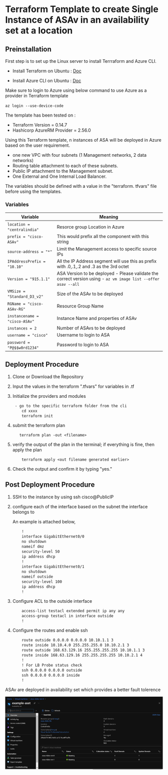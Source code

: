 # Terraform Template to create Single Instance of ASAv in an availability set at a location

## Preinstallation

First step is to set up the Linux server to install Terrraform and Azure CLI.

- Install Terraform on Ubuntu : [Doc](https://www.terraform.io/docs/cli/install/apt.html)

- Install Azure CLI on Ubuntu : [Doc](https://docs.microsoft.com/en-us/cli/azure/install-azure-cli-linux?pivots=apt)

Make sure to login to Azure using below command to use Azure as a provider in Terraform template

`az login --use-device-code`

The template has been tested on :

- Terraform Version =  0.14.7
- Hashicorp AzureRM Provider = 2.56.0

Using this Terraform template, n instances of ASA will be deployed in Azure based on the user requirement.

- one new VPC with four subnets (1 Management networks, 2 data networks)
- Routing table attachment to each of these subnets.
- Public IP attachment to the Management subnet.
- One External and One Internal Load Balancer.

The variables should be defined with a value in the "terraform. tfvars" file before using the templates.

### Variables

| Variable | Meaning |
| --- | --- |
| `location = "centralindia"` | Resorce group Location in Azure |
| `prefix = "cisco-ASAv"` | This would prefix all the component with this string |
| `source-address = "*"` | Limit the Management access to specific source IPs |
| `IPAddressPrefix = "10.10"` | All the IP Address segment will use this as prefix with .0,.1,.2 and .3 as the 3rd octet |
| `Version = "915.1.1"` | ASA Version to be deployed - Please validate the correct version using - `az vm image list --offer asav --all` |\
| `VMSize = "Standard_D3_v2"` | Size of the ASAv to be deployed |
| `RGName = "cisco-ASAv-RG"` | Resource Group Name |
| `instancename = "cisco-ASAv"` | Instance Name and properties of ASAv |
| `instances = 2` | Number of ASAvs to be deployed |
| `username = "cisco"` | Username to login to ASA |
| `password = "P@$$w0rd1234"` | Password to login to ASA |

## Deployment Procedure

1) Clone or Download the Repository
2) Input the values in the terraform ".tfvars" for variables in .tf
3) Initialize the providers and modules

    ```asa
     - go to the specific terraform folder from the cli 
        cd xxxx
        terraform init 
    ```

4) submit the terraform plan

    ```asa
       terraform plan -out <filename>
    ```

5) verify the output of the plan in the terminal; if everything is fine, then apply the plan

    ```asa
        terraform apply <out filename generated earlier>
    ```

6) Check the output and confirm it by typing "yes."

## Post Deployment Procedure

1) SSH to the instance by using ssh cisco@PublicIP

2) configure each of the interface based on the subnet the interface belongs to

    An example is attached below,

    ```asa
        !
        interface GigabitEthernet0/0
        no shutdown
        nameif dmz
        security-level 50
        ip address dhcp
        !
        interface GigabitEthernet0/1
        no shutdown
        nameif outside
        security-level 100
        ip address dhcp
        !
    ```

3) Configure ACL to the outside interface

    ```asa
        access-list testacl extended permit ip any any
        access-group testacl in interface outside
        !
    ```

4) Configure the routes and enable ssh
  
    ```asa
        route outside 0.0.0.0 0.0.0.0 10.10.1.1 3
        route inside 10.10.4.0 255.255.255.0 10.10.2.1 3
        route outside 168.63.129.16 255.255.255.255 10.10.1.1 3
        route inside 168.63.129.16 255.255.255.255 10.10.2.1 4
        !
        ! For LB Probe status check
        ssh 0.0.0.0 0.0.0.0 outside
        ssh 0.0.0.0 0.0.0.0 inside
        !
    ```

ASAv are deployed in availability set which provides a better fault tolerence

![Validate the Availability Set ](AvailabilitySet_MultiInstance.png)
